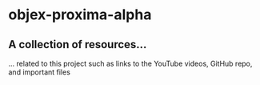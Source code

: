 # objex-proxima-alpha

## A collection of resources...
... related to this project such as links to the YouTube videos, GitHub repo, and important files
